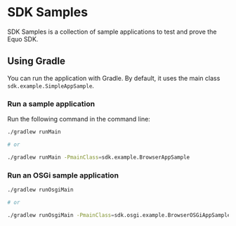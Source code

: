 # SDK Samples

SDK Samples is a collection of sample applications to test and prove the Equo SDK.

## Using Gradle

You can run the application with Gradle. By default, it uses the main class `sdk.example.SimpleAppSample`.

### Run a sample application

Run the following command in the command line:

```sh
./gradlew runMain

# or

./gradlew runMain -PmainClass=sdk.example.BrowserAppSample
```
### Run an OSGi sample application

```sh
./gradlew runOsgiMain

# or

./gradlew runOsgiMain -PmainClass=sdk.osgi.example.BrowserOSGiAppSample
```